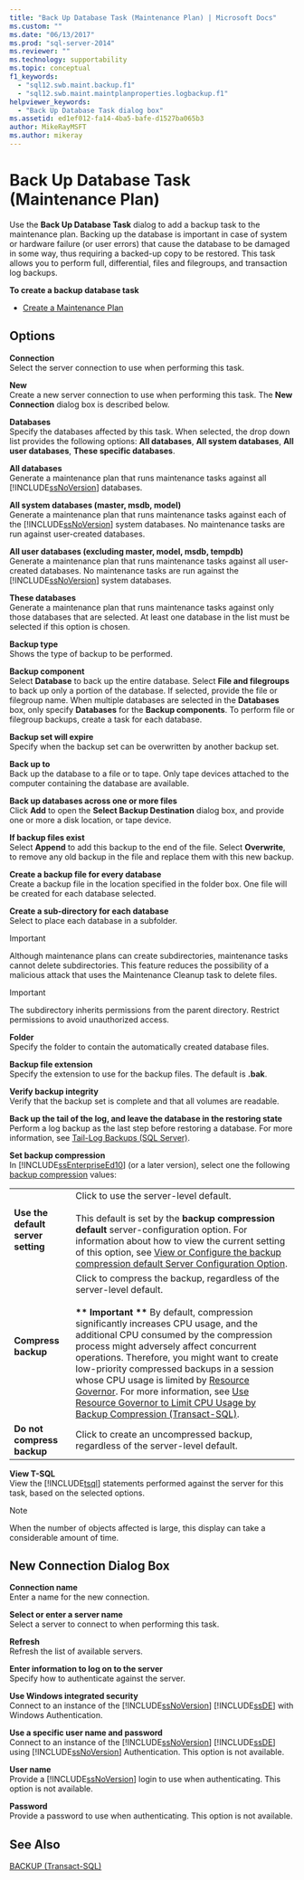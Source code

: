 ```yaml
---
title: "Back Up Database Task (Maintenance Plan) | Microsoft Docs"
ms.custom: ""
ms.date: "06/13/2017"
ms.prod: "sql-server-2014"
ms.reviewer: ""
ms.technology: supportability
ms.topic: conceptual
f1_keywords: 
  - "sql12.swb.maint.backup.f1"
  - "sql12.swb.maint.maintplanproperties.logbackup.f1"
helpviewer_keywords: 
  - "Back Up Database Task dialog box"
ms.assetid: ed1ef012-fa14-4ba5-bafe-d1527ba065b3
author: MikeRayMSFT
ms.author: mikeray
---
```

# Back Up Database Task (Maintenance Plan)
  Use the **Back Up Database Task** dialog to add a backup task to the maintenance plan. Backing up the database is important in case of system or hardware failure (or user errors) that cause the database to be damaged in some way, thus requiring a backed-up copy to be restored. This task allows you to perform full, differential, files and filegroups, and transaction log backups.  
  
 **To create a backup database task**  
  
-   [Create a Maintenance Plan](create-a-maintenance-plan.md)  
  
## Options  
 **Connection**  
 Select the server connection to use when performing this task.  
  
 **New**  
 Create a new server connection to use when performing this task. The **New Connection** dialog box is described below.  
  
 **Databases**  
 Specify the databases affected by this task. When selected, the drop down list provides the following options: **All databases**, **All system databases**, **All user databases**, **These specific databases**.  
  
 **All databases**  
 Generate a maintenance plan that runs maintenance tasks against all [!INCLUDE[ssNoVersion](../../includes/ssnoversion-md.md)] databases.  
  
 **All system databases (master, msdb, model)**  
 Generate a maintenance plan that runs maintenance tasks against each of the [!INCLUDE[ssNoVersion](../../includes/ssnoversion-md.md)] system databases. No maintenance tasks are run against user-created databases.  
  
 **All user databases (excluding master, model, msdb, tempdb)**  
 Generate a maintenance plan that runs maintenance tasks against all user-created databases. No maintenance tasks are run against the [!INCLUDE[ssNoVersion](../../includes/ssnoversion-md.md)] system databases.  
  
 **These databases**  
 Generate a maintenance plan that runs maintenance tasks against only those databases that are selected. At least one database in the list must be selected if this option is chosen.  
  
 **Backup type**  
 Shows the type of backup to be performed.  
  
 **Backup component**  
 Select **Database** to back up the entire database. Select **File and filegroups** to back up only a portion of the database. If selected, provide the file or filegroup name. When multiple databases are selected in the **Databases** box, only specify **Databases** for the **Backup components**. To perform file or filegroup backups, create a task for each database.  
  
 **Backup set will expire**  
 Specify when the backup set can be overwritten by another backup set.  
  
 **Back up to**  
 Back up the database to a file or to tape. Only tape devices attached to the computer containing the database are available.  
  
 **Back up databases across one or more files**  
 Click **Add** to open the **Select Backup Destination** dialog box, and provide one or more a disk location, or tape device.  
  
 **If backup files exist**  
 Select **Append** to add this backup to the end of the file. Select **Overwrite**, to remove any old backup in the file and replace them with this new backup.  
  
 **Create a backup file for every database**  
 Create a backup file in the location specified in the folder box. One file will be created for each database selected.  
  
 **Create a sub-directory for each database**  
 Select to place each database in a subfolder.  
  
> [!IMPORTANT]  
>  Although maintenance plans can create subdirectories, maintenance tasks cannot delete subdirectories. This feature reduces the possibility of a malicious attack that uses the Maintenance Cleanup task to delete files.  
  
> [!IMPORTANT]  
>  The subdirectory inherits permissions from the parent directory. Restrict permissions to avoid unauthorized access.  
  
 **Folder**  
 Specify the folder to contain the automatically created database files.  
  
 **Backup file extension**  
 Specify the extension to use for the backup files. The default is **.bak**.  
  
 **Verify backup integrity**  
 Verify that the backup set is complete and that all volumes are readable.  
  
 **Back up the tail of the log, and leave the database in the restoring state**  
 Perform a log backup as the last step before restoring a database. For more information, see [Tail-Log Backups &#40;SQL Server&#41;](../backup-restore/tail-log-backups-sql-server.md).  
  
 **Set backup compression**  
 In [!INCLUDE[ssEnterpriseEd10](../../includes/ssenterpriseed10-md.md)] (or a later version), select one the following [backup compression](../backup-restore/backup-compression-sql-server.md) values:  
  
|||  
|-|-|  
|**Use the default server setting**|Click to use the server-level default.<br /><br /> This default is set by the **backup compression default** server-configuration option. For information about how to view the current setting of this option,  see [View or Configure the backup compression default Server Configuration Option](../../database-engine/configure-windows/view-or-configure-the-backup-compression-default-server-configuration-option.md).|  
|**Compress backup**|Click to compress the backup, regardless of the server-level default.<br /><br /> **\*\* Important \*\*** By default, compression significantly increases CPU usage, and the additional CPU consumed by the compression process might adversely affect concurrent operations. Therefore, you might want to create low-priority compressed backups in a session whose CPU usage is limited by [Resource Governor](../resource-governor/resource-governor.md). For more information, see [Use Resource Governor to Limit CPU Usage by Backup Compression &#40;Transact-SQL&#41;](../backup-restore/use-resource-governor-to-limit-cpu-usage-by-backup-compression-transact-sql.md).|  
|**Do not compress backup**|Click to create an uncompressed backup, regardless of the server-level default.|  
  
 **View T-SQL**  
 View the [!INCLUDE[tsql](../../includes/tsql-md.md)] statements performed against the server for this task, based on the selected options.  
  
> [!NOTE]  
>  When the number of objects affected is large, this display can take a considerable amount of time.  
  
## New Connection Dialog Box  
 **Connection name**  
 Enter a name for the new connection.  
  
 **Select or enter a server name**  
 Select a server to connect to when performing this task.  
  
 **Refresh**  
 Refresh the list of available servers.  
  
 **Enter information to log on to the server**  
 Specify how to authenticate against the server.  
  
 **Use Windows integrated security**  
 Connect to an instance of the [!INCLUDE[ssNoVersion](../../includes/ssnoversion-md.md)] [!INCLUDE[ssDE](../../includes/ssde-md.md)] with Windows Authentication.  
  
 **Use a specific user name and password**  
 Connect to an instance of the [!INCLUDE[ssNoVersion](../../includes/ssnoversion-md.md)] [!INCLUDE[ssDE](../../includes/ssde-md.md)] using [!INCLUDE[ssNoVersion](../../includes/ssnoversion-md.md)] Authentication. This option is not available.  
  
 **User name**  
 Provide a [!INCLUDE[ssNoVersion](../../includes/ssnoversion-md.md)] login to use when authenticating. This option is not available.  
  
 **Password**  
 Provide a password to use when authenticating. This option is not available.  
  
## See Also  
 [BACKUP &#40;Transact-SQL&#41;](/sql/t-sql/statements/backup-transact-sql)  
  
  
